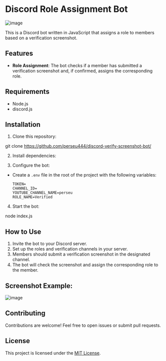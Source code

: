 # Discord Role Assignment Bot

![image](https://github.com/perseu444/discord-verify-screenshot-bot/assets/71997803/e1d20a4c-3b02-4c17-a0ec-dfd8e602958e)


This is a Discord bot written in JavaScript that assigns a role to members based on a verification screenshot.

## Features

- **Role Assignment**: The bot checks if a member has submitted a verification screenshot and, if confirmed, assigns the corresponding role.

## Requirements

- Node.js
- discord.js

## Installation

1. Clone this repository:

git clone https://github.com/perseu444/discord-verify-screenshot-bot/

2. Install dependencies:


3. Configure the bot:

- Create a `.env` file in the root of the project with the following variables:

  ```
  TOKEN=
  CHANNEL_ID=
  YOUTUBE_CHANNEL_NAME=perseu
  ROLE_NAME=Verified
  ```

4. Start the bot:

node index.js

## How to Use

1. Invite the bot to your Discord server.
2. Set up the roles and verification channels in your server.
3. Members should submit a verification screenshot in the designated channel.
4. The bot will check the screenshot and assign the corresponding role to the member.

## Screenshot Example:

![image](https://github.com/perseu444/discord-verify-screenshot-bot/assets/71997803/f2a54925-e7e5-453f-9df7-292295be0060)

## Contributing

Contributions are welcome! Feel free to open issues or submit pull requests.

## License

This project is licensed under the [MIT License](LICENSE).





